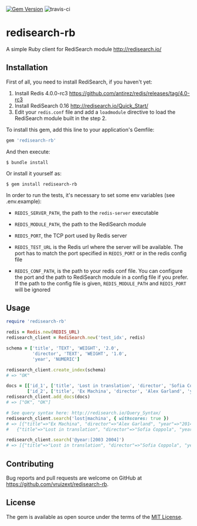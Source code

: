 [![Gem Version](https://badge.fury.io/rb/redisearch-rb.svg)](https://badge.fury.io/rb/redisearch-rb) ![travis-ci](https://travis-ci.org/vruizext/redisearch-rb.svg?branch=master)

# redisearch-rb

A simple Ruby client for RediSearch module
http://redisearch.io/


## Installation

First of all, you need to install RediSearch, if you haven't yet:

1. Install Redis 4.0.0-rc3 https://github.com/antirez/redis/releases/tag/4.0-rc3
2. Install RediSearch 0.16 http://redisearch.io/Quick_Start/
3. Edit your `redis.conf` file and add a `loadmodule` directive to load the RediSearch module built in the step 2.

To install this gem, add this line to your application's Gemfile:

```ruby
gem 'redisearch-rb'
```

And then execute:

    $ bundle install

Or install it yourself as:

    $ gem install redisearch-rb


In order to run the tests, it's necessary to set some env variables (see .env.example):

- `REDIS_SERVER_PATH`, the path to the `redis-server` executable

- `REDIS_MODULE_PATH`, the path to the RediSearch module

- `REDIS_PORT`, the TCP port used by Redis server

- `REDIS_TEST_URL` is the Redis url where the server will be available. The port has to match the port specified in
 `REDIS_PORT` or in the redis config file

- `REDIS_CONF_PATH`, is the path to your redis conf file. You can configure the port and the path to RediSearch module in
a config file if you prefer. If the path to the config file is given, `REDIS_MODULE_PATH` and `REDIS_PORT` will be
ignored


## Usage

```ruby
require 'redisearch-rb'

redis = Redis.new(REDIS_URL)
redisearch_client = RediSearch.new('test_idx', redis)

schema = ['title', 'TEXT', 'WEIGHT', '2.0',
          'director', 'TEXT', 'WEIGHT', '1.0',
          'year', 'NUMERIC']

redisearch_client.create_index(schema)
# => "OK"

docs = [['id_1', ['title', 'Lost in translation', 'director', 'Sofia Coppola', 'year', '2004']],
        ['id_2', ['title', 'Ex Machina', 'director', 'Alex Garland', 'year', '2014']]]
redisearch_client.add_docs(docs)
# => ["OK", "OK"]

# See query syntax here: http://redisearch.io/Query_Syntax/
redisearch_client.search('lost|machina', { withscores: true })
# => [{"title"=>"Ex Machina", "director"=>"Alex Garland", "year"=>"2014", "score"=>"2", "id"=>"id_2"},
#   {"title"=>"Lost in translation", "director"=>"Sofia Coppola", "year"=>"2004", "score"=>"1", "id"=>"id_1"}]

redisearch_client.search('@year:[2003 2004]')
# => [{"title"=>"Lost in translation", "director"=>"Sofia Coppola", "year"=>"2004", "id"=>"id_1"}]
```

## Contributing

Bug reports and pull requests are welcome on GitHub at https://github.com/vruizext/redisearch-rb.


## License

The gem is available as open source under the terms of the [MIT License](http://opensource.org/licenses/MIT).

